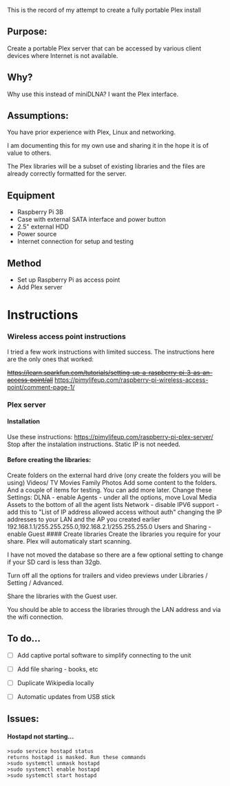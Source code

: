 This is the record of my attempt to create a fully portable Plex install

## Purpose:
  Create a portable Plex server that can be accessed by various client devices where Internet is not available. 
  
## Why?
  Why use this instead of miniDLNA? I want the Plex interface.
  
## Assumptions:
   You have prior experience with Plex, Linux and networking.
   
   I am documenting this for my own use and sharing it in the hope it is of value to others.
   
   The Plex libraries will be a subset of existing libraries and the files are already correctly formatted for the server.
  
## Equipment
  * Raspberry Pi 3B
  * Case with external SATA interface and power button
  * 2.5" external HDD
  * Power source
  * Internet connection for setup and testing
  
## Method
  * Set up Raspberry Pi as access point
  * Add Plex server

# Instructions
   ### Wireless access point instructions
   
   I tried a few work instructions with limited success. The instructions here are the only ones that worked:
       
   ~~https://learn.sparkfun.com/tutorials/setting-up-a-raspberry-pi-3-as-an-access-point/all~~
   https://pimylifeup.com/raspberry-pi-wireless-access-point/comment-page-1/
       
   ### Plex server
   #### Installation
   Use these instructions:
        https://pimylifeup.com/raspberry-pi-plex-server/
          Stop after the instalation instructions.
          Static IP is not needed.
        
   #### Before creating the libraries:
   Create folders on the external hard drive (ony create the folders you will be using)
             Videos/
                TV
                Movies
                Family
                Photos
           Add some content to the folders. And a couple of items for testing. You can add more later.
           Change these Settings:
              DLNA - enable
              Agents - under all the options, move Loval Media Assets to the bottom of all the agent lists
              Network - disable IPV6 support
                      - add this to "List of IP address allowed access without auth" changing the IP addresses to your LAN and the AP you created earlier
                        192.168.1.1/255.255.255.0,192.168.2.1/255.255.255.0
              Users and Sharing - enable Guest
         #### Create libraries
            Create the libraries you require for your share. Plex will automaticaly start scanning.
            
   I have not moved the database so there are a few optional setting to change if your SD card is less than 32gb.
            
   Turn off all the options for trailers and video previews under Libraries / Setting / Advanced.
            
   Share the libraries with the Guest user.
       
   You should be able to access the libraries through the LAN address and via the wifi connection.
      
   ## To do...
   - [ ] Add captive portal software to simplify connecting to the unit
   - [ ] Add file sharing - books, etc
   - [ ] Duplicate Wikipedia locally
   - [ ] Automatic updates from USB stick
      
            
 
           
          
## Issues:

#### Hostapd not starting...
```
>sudo service hostapd status
returns hostapd is masked. Run these commands
>sudo systemctl unmask hostapd
>sudo systemctl enable hostapd
>sudo systemctl start hostapd
```       
